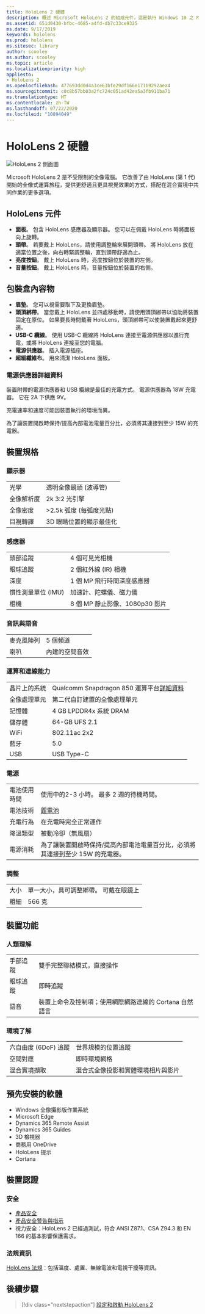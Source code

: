 ```yaml
---
title: HoloLens 2 硬體
description: 概述 Microsoft HoloLens 2 的組成元件，這是執行 Windows 10 之 Microsoft 完全不受限制的全像版電腦最新發展。
ms.assetid: 651d0430-bfbc-4685-a4fd-db7c33ce9325
ms.date: 9/17/2019
keywords: hololens
ms.prod: hololens
ms.sitesec: library
author: scooley
ms.author: scooley
ms.topic: article
ms.localizationpriority: high
appliesto:
- HoloLens 2
ms.openlocfilehash: 477693dd0d4a3ce63bfe29df166e171b9292aea4
ms.sourcegitcommit: c0c8b57bb03a2fc724c051ad42ea5a3fb911ba71
ms.translationtype: HT
ms.contentlocale: zh-TW
ms.lasthandoff: 07/22/2020
ms.locfileid: "10894049"
---
```

# HoloLens 2 硬體

![HoloLens 2 側面圖](images/hololens2-exploded-medium.png)

Microsoft HoloLens 2 是不受限制的全像電腦。  它改善了由 HoloLens (第 1 代) 開始的全像式運算旅程，提供更舒適且更具視覺效果的方式，搭配在混合實境中共同作業的更多選項。

## HoloLens 元件

- **面板**。 包含 HoloLens 感應器及顯示器。 您可以在佩戴 HoloLens 時將面板向上旋轉。
- **頭帶**。 若要戴上 HoloLens，請使用調整輪來展開頭帶。 將 HoloLens 放在適當位置之後，向右轉緊調整輪，直到頭帶舒適為止。
- **亮度按鈕**。 戴上 HoloLens 時，亮度按鈕位於裝置的左側。
- **音量按鈕**。 戴上 HoloLens 時，音量按鈕位於裝置的右側。

## 包裝盒內容物

- **眉墊**。 您可以視需要取下及更換眉墊。
- **頭頂綁帶**。 當您戴上 HoloLens 並四處移動時，請使用頭頂綁帶以協助將裝置固定在原位。 如果要長時間戴著 HoloLens，頭頂綁帶可以使裝置戴起來更舒適。
- **USB-C 纜線**。 使用 USB-C 纜線將 HoloLens 連接至電源供應器以進行充電，或將 HoloLens 連接至您的電腦。
- **電源供應器**。 插入電源插座。
- **超細纖維布**。 用來清潔 HoloLens 面板。

### 電源供應器詳細資料

裝置附帶的電源供應器和 USB 纜線是最佳的充電方式。 電源供應器為 18W 充電器。  它在 2A 下供應 9V。

充電速率和速度可能因裝置執行的環境而異。

為了讓裝置開啟時保持/提高內部電池電量百分比，必須將其連接到至少 15W 的充電器。

## 裝置規格

### 顯示器

|   |   |
| - | - |
| 光學 | 透明全像鏡頭 (波導管) |
| 全像解析度 | 2k 3:2 光引擎 |
| 全像密度 | >2.5k 弧度 (每弧度光點) |
| 目視轉譯 | 3D 眼睛位置的顯示最佳化 |

### 感應器

|   |   |
| - | - |
| 頭部追蹤 | 4 個可見光相機 |
| 眼球追蹤 | 2 個紅外線 (IR) 相機 |
| 深度 | 1 個 MP 飛行時間深度感應器 |
| 慣性測量單位 (IMU) | 加速計、陀螺儀、磁力儀 |
| 相機 | 8 個 MP 靜止影像、1080p30 影片 |

### 音訊與語音

|   |   |
| - | - |
| 麥克風陣列 | 5 個頻道 |
| 喇叭 | 內建的空間音效 |

### 運算和連線能力

|   |   |
| - | - |
| 晶片上的系統 | Qualcomm Snapdragon 850 運算平台[詳細資料](https://www.qualcomm.com/products/snapdragon-850-mobile-compute-platform) |
| 全像處理單元 | 第二代自訂建置的全像處理單元 |
| 記憶體 | 4 GB LPDDR4x 系統 DRAM |
| 儲存體 | 64-GB UFS 2.1 |
| WiFi | 802.11ac 2x2 |
| 藍牙 | 5.0 |
| USB | USB Type-C |

### 電源

|   |   |
| - | - |
| 電池使用時間 | 使用中的2-3 小時。 最多 2 週的待機時間。 |
| 電池技術 | [鋰電池](https://www.microsoft.com/download/details.aspx?id=43388) |
| 充電行為 | 在充電時完全正常運作 |
| 降溫類型 | 被動冷卻（無風扇） |
| 電源消耗 | 為了讓裝置開啟時保持/提高內部電池電量百分比，必須將其連接到至少 15W 的充電器。 |

### 調整

|   |   |
| - | - |
| 大小 | 單一大小，具可調整綁帶。  可戴在眼鏡上 |
| 粗細 | 566 克 |

## 裝置功能

### 人類理解

|   |   |
| - | - |
| 手部追蹤 | 雙手完整聯結模式，直接操作 |
| 眼球追蹤 | 即時追蹤 |
| 語音 | 裝置上命令及控制項；使用網際網路連線的 Cortana 自然語言 |

### 環境了解

|   |   |
| - | - |
| 六自由度 (6DoF) 追蹤 | 世界規模的位置追蹤 |
| 空間對應 | 即時環境網格 |
| 混合實境擷取 | 混合式全像投影和實體環境相片與影片 |

## 預先安裝的軟體

- Windows 全像攝影版作業系統
- Microsoft Edge
- Dynamics 365 Remote Assist
- Dynamics 365 Guides
- 3D 檢視器
- 商務用 OneDrive
- HoloLens 提示
- Cortana

## 裝置認證

### 安全

* [產品安全](https://support.microsoft.com/en-us/help/4023454/safety-information)
* [產品安全警告與指示](https://support.microsoft.com/en-us/help/4558037/product-safety-warnings-and-instructions)
* 視力安全：HoloLens 2 已經過測試，符合 ANSI Z87.1、CSA Z94.3 和 EN 166 的基本影響保護需求。

### 法規資訊
[HoloLens 法規](https://support.microsoft.com/en-us/help/13761/hololens-regulatory-information)：包括溫度、處置、無線電波和電視干擾等資訊。

## 後續步驟

> [!div class="nextstepaction"]
> [設定和啟動 HoloLens 2](hololens2-setup.md)
